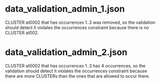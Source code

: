 # data_validation_admin_1.json

CLUSTER at0002 that has occurrences 1..3 was removed, so the validation should detect it violates the occurrences constraint because there is no CLUSTER at002.

# data_validation_admin_2.json

CLUSTER at0002 that has occurrences 1..3 has 4 occurrences, so the validation should detect it violates the occurrences constraint because there are more CLUSTERs than the ones that are allowed to occur there.
